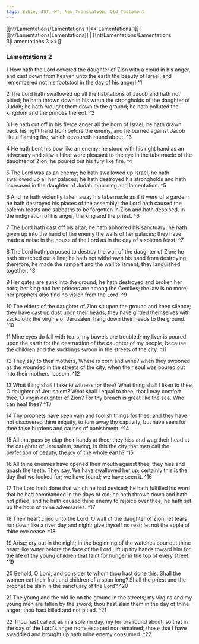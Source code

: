 ```yaml
---
tags: Bible, JST, NT, New_Translation, Old_Testament
---
```


[[nt/Lamentations/Lamentations 1|<< Lamentations 1]] | [[nt/Lamentations|Lamentations]] | [[nt/Lamentations/Lamentations 3|Lamentations 3 >>]]

### Lamentations 2

1 How hath the Lord covered the daughter of Zion with a cloud in his anger, and cast down from heaven unto the earth the beauty of Israel, and remembered not his footstool in the day of his anger!  ^1

2 The Lord hath swallowed up all the habitations of Jacob and hath not pitied; he hath thrown down in his wrath the strongholds of the daughter of Judah; he hath brought them down to the ground; he hath polluted the kingdom and the princes thereof.  ^2

3 He hath cut off in his fierce anger all the horn of Israel; he hath drawn back his right hand from before the enemy, and he burned against Jacob like a flaming fire, which devoureth round about.  ^3

4 He hath bent his bow like an enemy; he stood with his right hand as an adversary and slew all that were pleasant to the eye in the tabernacle of the daughter of Zion; he poured out his fury like fire.  ^4

5 The Lord was as an enemy; he hath swallowed up Israel; he hath swallowed up all her palaces; he hath destroyed his strongholds and hath increased in the daughter of Judah mourning and lamentation.  ^5

6 And he hath violently taken away his tabernacle as if it were of a garden; he hath destroyed his places of the assembly; the Lord hath caused the solemn feasts and sabbaths to be forgotten in Zion and hath despised, in the indignation of his anger, the king and the priest.  ^6

7 The Lord hath cast off his altar; he hath abhorred his sanctuary; he hath given up into the hand of the enemy the walls of her palaces; they have made a noise in the house of the Lord as in the day of a solemn feast.  ^7

8 The Lord hath purposed to destroy the wall of the daughter of Zion; he hath stretched out a line; he hath not withdrawn his hand from destroying; therefore, he made the rampart and the wall to lament; they languished together.  ^8

9 Her gates are sunk into the ground; he hath destroyed and broken her bars; her king and her princes are among the Gentiles; the law is no more; her prophets also find no vision from the Lord.  ^9

10 The elders of the daughter of Zion sit upon the ground and keep silence; they have cast up dust upon their heads; they have girded themselves with sackcloth; the virgins of Jerusalem hang down their heads to the ground.  ^10

11 Mine eyes do fail with tears; my bowels are troubled; my liver is poured upon the earth for the destruction of the daughter of my people, because the children and the sucklings swoon in the streets of the city.  ^11

12 They say to their mothers, Where is corn and wine? when they swooned as the wounded in the streets of the city, when their soul was poured out into their mothers\' bosom.  ^12

13 What thing shall I take to witness for thee? What thing shall I liken to thee, O daughter of Jerusalem? What shall I equal to thee, that I may comfort thee, O virgin daughter of Zion? For thy breach is great like the sea. Who can heal thee?  ^13

14 Thy prophets have seen vain and foolish things for thee; and they have not discovered thine iniquity, to turn away thy captivity, but have seen for thee false burdens and causes of banishment.  ^14

15 All that pass by clap their hands at thee; they hiss and wag their head at the daughter of Jerusalem, saying, Is this the city that men call the perfection of beauty, the joy of the whole earth?  ^15

16 All thine enemies have opened their mouth against thee; they hiss and gnash the teeth. They say, We have swallowed her up; certainly this is the day that we looked for; we have found; we have seen it.  ^16

17 The Lord hath done that which he had devised; he hath fulfilled his word that he had commanded in the days of old; he hath thrown down and hath not pitied; and he hath caused thine enemy to rejoice over thee; he hath set up the horn of thine adversaries.  ^17

18 Their heart cried unto the Lord, O wall of the daughter of Zion, let tears run down like a river day and night; give thyself no rest; let not the apple of thine eye cease.  ^18

19 Arise; cry out in the night; in the beginning of the watches pour out thine heart like water before the face of the Lord; lift up thy hands toward him for the life of thy young children that faint for hunger in the top of every street.  ^19

20 Behold, O Lord, and consider to whom thou hast done this. Shall the women eat their fruit and children of a span long? Shall the priest and the prophet be slain in the sanctuary of the Lord?  ^20

21 The young and the old lie on the ground in the streets; my virgins and my young men are fallen by the sword; thou hast slain them in the day of thine anger; thou hast killed and not pitied.  ^21

22 Thou hast called, as in a solemn day, my terrors round about, so that in the day of the Lord\'s anger none escaped nor remained; those that I have swaddled and brought up hath mine enemy consumed.  ^22

 
